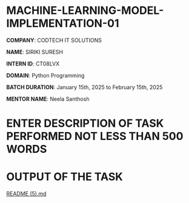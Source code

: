 # MACHINE-LEARNING-MODEL-IMPLEMENTATION-01

**COMPANY**: CODTECH IT SOLUTIONS

**NAME**: SIRIKI SURESH

**INTERN ID**: CT08LVX

**DOMAIN**: Python Programming

**BATCH DURATION**: January 15th, 2025 to February 15th, 2025

**MENTOR NAME**: Neela Santhosh

# ENTER DESCRIPTION OF TASK PERFORMED NOT LESS THAN 500 WORDS

# OUTPUT OF THE TASK

[README (5).md](https://github.com/user-attachments/files/18549070/README.5.md)
